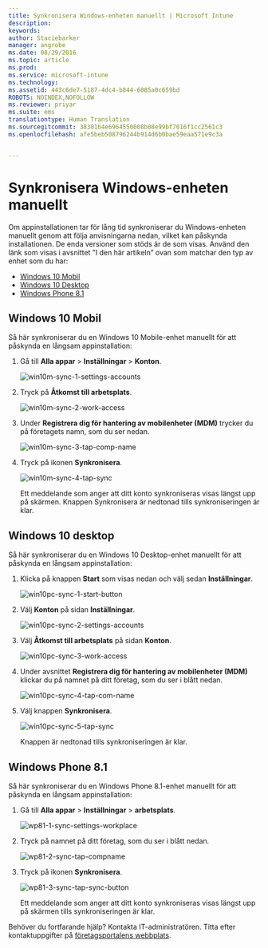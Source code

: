 ```yaml
---
title: Synkronisera Windows-enheten manuellt | Microsoft Intune
description: 
keywords: 
author: Staciebarker
manager: angrobe
ms.date: 08/29/2016
ms.topic: article
ms.prod: 
ms.service: microsoft-intune
ms.technology: 
ms.assetid: 443c6de7-5187-4dc4-b844-6085a0c659bd
ROBOTS: NOINDEX,NOFOLLOW
ms.reviewer: priyar
ms.suite: ems
translationtype: Human Translation
ms.sourcegitcommit: 38301b4e6964550008b08e99bf7016f1cc2561c3
ms.openlocfilehash: afe5beb508796244b914d6b0bae59eaa571e9c3a


---
```



# Synkronisera Windows-enheten manuellt
Om appinstallationen tar för lång tid synkroniserar du Windows-enheten manuellt genom att följa anvisningarna nedan, vilket kan påskynda installationen. De enda versioner som stöds är de som visas. Använd den länk som visas i avsnittet ”I den här artikeln” ovan som matchar den typ av enhet som du har:

* [Windows 10 Mobil](#windows-10-mobile)
* [Windows 10 Desktop](#windows-10-desktop)
* [Windows Phone 8.1](#windows-phone-8-1)


## Windows 10 Mobil
Så här synkroniserar du en Windows 10 Mobile-enhet manuellt för att påskynda en långsam appinstallation:

1. Gå till **Alla appar** > **Inställningar** > **Konton**.

    ![win10m-sync-1-settings-accounts](./media/win10m-sync-1-settings-accounts.png)

2. Tryck på **Åtkomst till arbetsplats**.

    ![win10m-sync-2-work-access](./media/win10m-sync-2-work-access.png)

3. Under **Registrera dig för hantering av mobilenheter (MDM)** trycker du på företagets namn, som du ser nedan.

    ![win10m-sync-3-tap-comp-name](./media/win10m-sync-3-tap-comp-name.png)

4. Tryck på ikonen **Synkronisera**.

    ![win10m-sync-4-tap-sync](./media/win10m-sync-4-tap-sync.png)

    Ett meddelande som anger att ditt konto synkroniseras visas längst upp på skärmen. Knappen Synkronisera är nedtonad tills synkroniseringen är klar.

## Windows 10 desktop
Så här synkroniserar du en Windows 10 Desktop-enhet manuellt för att påskynda en långsam appinstallation:

1. Klicka på knappen **Start** som visas nedan och välj sedan **Inställningar**.

    ![win10pc-sync-1-start-button](./media/win10pc-sync-1-start-button.png)

2. Välj **Konton** på sidan **Inställningar**.

    ![win10pc-sync-2-settings-accounts](./media/win10pc-sync-2-settings-accounts.png)

3. Välj **Åtkomst till arbetsplats** på sidan **Konton**.

    ![win10pc-sync-3-work-access](./media/win10pc-sync-3-work-access.png)

4. Under avsnittet **Registrera dig för hantering av mobilenheter (MDM)** klickar du på namnet på ditt företag, som du ser i blått nedan.

    ![win10pc-sync-4-tap-com-name](./media/win10pc-sync-4-tap-com-name.png)

5. Välj knappen **Synkronisera**.

    ![win10pc-sync-5-tap-sync](./media/win10pc-sync-5-tap-sync.png)

   Knappen är nedtonad tills synkroniseringen är klar.

## Windows Phone 8.1
Så här synkroniserar du en Windows Phone 8.1-enhet manuellt för att påskynda en långsam appinstallation:

1. Gå till **Alla appar** > **Inställningar** > **arbetsplats**.

    ![wp81-1-sync-settings-workplace](./media/wp81-1-sync-settings-workplace.png)

2. Tryck på namnet på ditt företag, som du ser i blått nedan.

    ![wp81-2-sync-tap-compname](./media/wp81-2-sync-tap-compname.png)

3. Tryck på ikonen **Synkronisera**.

    ![wp81-3-sync-tap-sync-button](./media/wp81-3-sync-tap-sync-button.png)

   Ett meddelande som anger att ditt konto synkroniseras visas längst upp på skärmen tills synkroniseringen är klar.

Behöver du fortfarande hjälp? Kontakta IT-administratören. Titta efter kontaktuppgifter på [företagsportalens webbplats](http://portal.manage.microsoft.com).





<!--HONumber=Aug16_HO5-->


